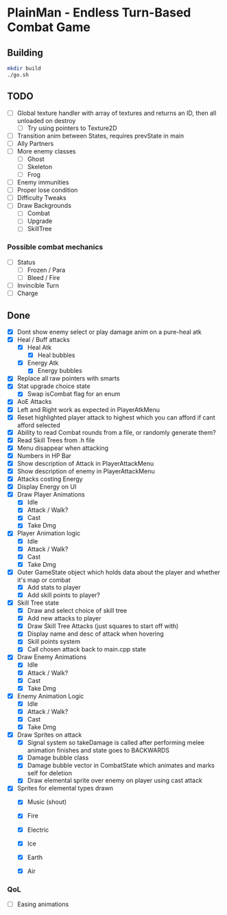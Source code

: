 # PlainMan - Endless Turn-Based Combat Game

## Building

```bash
mkdir build
./go.sh
```

## TODO
- [ ] Global texture handler with array of textures and returns an ID, then all unloaded on destroy
    - [ ] Try using pointers to Texture2D
- [ ] Transition anim between States, requires prevState in main
- [ ] Ally Partners
- [ ] More enemy classes
    - [ ] Ghost
    - [ ] Skeleton
    - [ ] Frog
- [ ] Enemy immunities
- [ ] Proper lose condition
- [ ] Difficulty Tweaks
- [ ] Draw Backgrounds
    - [ ] Combat
    - [ ] Upgrade
    - [ ] SkillTree

### Possible combat mechanics
- [ ] Status
    - [ ] Frozen / Para
    - [ ] Bleed / Fire
- [ ] Invincible Turn
- [ ] Charge

## Done
- [x] Dont show enemy select or play damage anim on a pure-heal atk
- [x] Heal / Buff attacks
  - [x] Heal Atk
      - [x] Heal bubbles
  - [x] Energy Atk
      - [x] Energy bubbles
- [x] Replace all raw pointers with smarts
- [x] Stat upgrade choice state
    - [x] Swap isCombat flag for an enum
- [x] AoE Attacks
- [x] Left and Right work as expected in PlayerAtkMenu
- [x] Reset highlighted player attack to highest which you can afford if cant afford selected
- [x] Ability to read Combat rounds from a file, or randomly generate them?
- [x] Read Skill Trees from .h file
- [x] Menu disappear when attacking
- [x] Numbers in HP Bar
- [x] Show description of Attack in PlayerAttackMenu
- [x] Show description of enemy in PlayerAttackMenu
- [x] Attacks costing Energy
- [x] Display Energy on UI
- [x] Draw Player Animations
    - [x] Idle
    - [x] Attack / Walk?
    - [x] Cast
    - [x] Take Dmg
- [x] Player Animation logic
    - [x] Idle
    - [x] Attack / Walk?
    - [x] Cast
    - [x] Take Dmg
- [x] Outer GameState object which holds data about the player and whether it's map or combat
    - [x] Add stats to player
    - [x] Add skill points to player?
- [x] Skill Tree state
    - [x] Draw and select choice of skill tree
    - [x] Add new attacks to player
    - [x] Draw Skill Tree Attacks (just squares to start off with)
    - [x] Display name and desc of attack when hovering
    - [x] Skill points system
    - [x] Call chosen attack back to main.cpp state
- [x] Draw Enemy Animations
    - [x] Idle
    - [x] Attack / Walk?
    - [x] Cast
    - [x] Take Dmg
- [x] Enemy Animation Logic
    - [x] Idle
    - [x] Attack / Walk?
    - [x] Cast
    - [x] Take Dmg
- [x] Draw Sprites on attack
    - [x] Signal system so takeDamage is called after performing melee animation finishes and state goes to BACKWARDS
    - [x] Damage bubble class
    - [x] Damage bubble vector in CombatState which animates and marks self for deletion
    - [x] Draw elemental sprite over enemy on player using cast attack
- [x] Sprites for elemental types drawn
    - [x] Music (shout)
    - [x] Fire
    - [x] Electric
    - [x] Ice
    - [x] Earth
    - [x] Air



### QoL
- [ ] Easing animations
